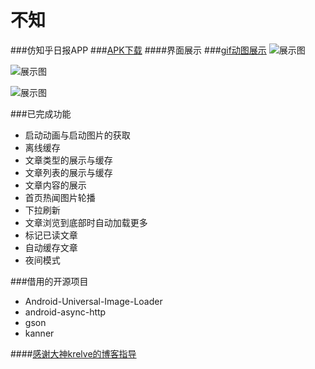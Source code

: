 # 不知
###仿知乎日报APP
###[APK下载](http://download.csdn.net/detail/yandongyi123/9746943)
####界面展示
###[gif动图展示](http://img1.ph.126.net/F64l-oRDqzE7ZE5eAN_-4g==/6632181570979622008.gif)
![展示图](http://img2.ph.126.net/k557Odk6FvOzJ_JCyC4XCA==/6631927583793599348.jpg)

![展示图](http://img0.ph.126.net/OBy4FR5XD0uV4YvyOlJreA==/6631871508700587234.jpg)


![展示图](http://img1.ph.126.net/dEIKGwIuT7JCsD-ELdLJVQ==/6631897896979653886.jpg)

###已完成功能
* 启动动画与启动图片的获取
* 离线缓存
* 文章类型的展示与缓存
* 文章列表的展示与缓存
* 文章内容的展示
* 首页热闻图片轮播
* 下拉刷新
* 文章浏览到底部时自动加载更多
* 标记已读文章
* 自动缓存文章
* 夜间模式 


###借用的开源项目
* Android-Universal-Image-Loader
* android-async-http
* gson
* kanner

####[感谢大神krelve的博客指导](http://krelve.com/)


